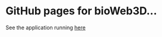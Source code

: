 GitHub pages for bioWeb3D... 
===============================================================================================
See the application running [here](http://gribaudo-vandamme.com/bioweb3d/)

